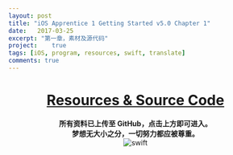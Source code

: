 ```yaml
---
layout: post
title: "iOS Apprentice 1 Getting Started v5.0 Chapter 1"
date:   2017-03-25
excerpt: "第一章，素材及源代码"
project:    true
tags: [iOS, program, resources, swift, translate]
comments: true
---
```


<h1><center><a href="https://github.com/AurevoirXavier/iOS-Apprentice">Resources & Source Code</a></center></h1>

<center><strong>所有资料已上传至 GitHub，点击上方即可进入。</strong></center>

<center><strong>梦想无大小之分，一切努力都应被尊重。</strong></center>

<div align="center"><img alt="swift" src="http://imgur.com/N5GTjdK.gif"/></div>